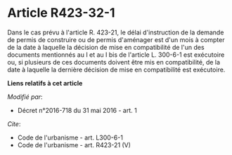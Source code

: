 # Article R423-32-1

Dans le cas prévu à l'article R. 423-21, le délai d'instruction de la demande de permis de construire ou de permis d'aménager
est d'un mois à compter de la date à laquelle la décision de mise en compatibilité de l'un des documents  mentionnés au I et
au I bis  de l'article L. 300-6-1 est exécutoire ou, si plusieurs de ces documents doivent être mis en compatibilité, de la
date à laquelle la dernière décision de mise en compatibilité est exécutoire.

**Liens relatifs à cet article**

_Modifié par_:

  - Décret n°2016-718 du 31 mai 2016 - art. 1

_Cite_:

  - Code de l'urbanisme - art. L300-6-1
  - Code de l'urbanisme - art. R423-21 (V)
